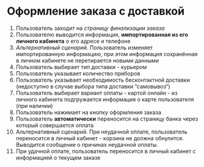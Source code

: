 # Оформление заказа с доставкой

1. Пользователь заходит на _страницу финализации заказа_
2. Пользователю выводится информация, **импортированная из его личного кабинета** о его адресе и телефоне
1. _Альтернативный сценарий._ Пользователь изменяет импортированную информацию, при этом информация сохранённая в личном кабинете не перетирается новыми данными
4. Пользователь выбирает тип доставки - курьером
5. Пользователь указывает количество приборов 
6. Пользователь указывает необходимость бесконтактной доставки (недоступно в случае выбора типа доставки “самовывоз“)
7. Пользователь выбирает вариант оплаты - картой онлайн - из личного кабинета подгружается информация о карте пользователя (при наличии)
8. Пользователь нажимает на кнопку оформления заказа
9. Пользователь **автоматически** переносится на страницу банка через который совершается оплата
1. Альтернативный сценарий. При неудачной оплате, пользователь переносится в личный кабинет - корзина не должна обнулится. Выводится сообщение о причинах неудачной оплаты. 
11. При удачной оплате, пользователь переносится в личный кабинет с информацией о текущем заказе  
